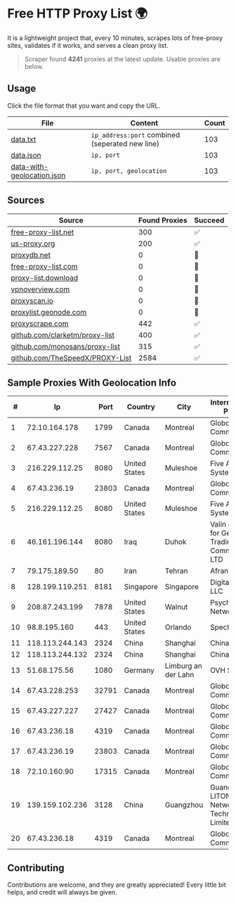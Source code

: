
# Free HTTP Proxy List 🌍

It is a lightweight project that, every 10 minutes, scrapes lots of free-proxy sites, validates if it works, and serves a clean proxy list.


> Scraper found **4241** proxies at the latest update. Usable proxies are below.

## Usage

Click the file format that you want and copy the URL.


|File|Content|Count|
|----|-------|-----|
|[data.txt](https://raw.githubusercontent.com/themiralay/Proxy-List-World/master/data.txt)|`ip_address:port` combined (seperated new line)|103|
|[data.json](https://raw.githubusercontent.com/themiralay/Proxy-List-World/master/data.json)|`ip, port`|103|
|[data-with-geolocation.json](https://raw.githubusercontent.com/themiralay/Proxy-List-World/master/data-with-geolocation.json)|`ip, port, geolocation`|103|

## Sources

|Source|Found Proxies|Succeed|
|------|-------------|-------|
|[free-proxy-list.net](https://free-proxy-list.net)|300|✅|
|[us-proxy.org](https://www.us-proxy.org)|200|✅|
|[proxydb.net](http://proxydb.net)|0|🚫|
|[free-proxy-list.com](https://free-proxy-list.com/?page=&port=&type%5B%5D=http&type%5B%5D=https&up_time=0&search=Search)|0|🚫|
|[proxy-list.download](https://www.proxy-list.download/HTTP)|0|🚫|
|[vpnoverview.com](https://vpnoverview.com/privacy/anonymous-browsing/free-proxy-servers)|0|🚫|
|[proxyscan.io](https://www.proxyscan.io)|0|🚫|
|[proxylist.geonode.com](https://proxylist.geonode.com/api/proxy-list?limit=300&page=1&sort_by=lastChecked&sort_type=desc&protocols=http,https)|0|🚫|
|[proxyscrape.com](https://api.proxyscrape.com/v2/?request=displayproxies&protocol=http&timeout=10000&country=all&ssl=all&anonymity=all)|442|✅|
|[github.com/clarketm/proxy-list](https://raw.githubusercontent.com/clarketm/proxy-list/master/proxy-list-raw.txt)|400|✅|
|[github.com/monosans/proxy-list](https://raw.githubusercontent.com/monosans/proxy-list/main/proxies/http.txt)|315|✅|
|[github.com/TheSpeedX/PROXY-List](https://raw.githubusercontent.com/TheSpeedX/PROXY-List/master/http.txt)|2584|✅|


## Sample Proxies With Geolocation Info

|#|Ip|Port|Country|City|Internet Service Provider|
|-|--|----|-------|----|-------------------------|
|1|72.10.164.178|1799|Canada|Montreal|GloboTech Communications|
|2|67.43.227.228|7567|Canada|Montreal|GloboTech Communications|
|3|216.229.112.25|8080|United States|Muleshoe|Five Area Systems, LLC|
|4|67.43.236.19|23803|Canada|Montreal|GloboTech Communications|
|5|216.229.112.25|8080|United States|Muleshoe|Five Area Systems, LLC|
|6|46.161.196.144|8080|Iraq|Duhok|Valin Company for General Trading and Communication LTD|
|7|79.175.189.50|80|Iran|Tehran|Afranet|
|8|128.199.119.251|8181|Singapore|Singapore|DigitalOcean, LLC|
|9|208.87.243.199|7878|United States|Walnut|Psychz Networks|
|10|98.8.195.160|443|United States|Orlando|Spectrum|
|11|118.113.244.143|2324|China|Shanghai|Chinanet|
|12|118.113.244.132|2324|China|Shanghai|Chinanet|
|13|51.68.175.56|1080|Germany|Limburg an der Lahn|OVH SAS|
|14|67.43.228.253|32791|Canada|Montreal|GloboTech Communications|
|15|67.43.227.227|27427|Canada|Montreal|GloboTech Communications|
|16|67.43.236.18|4319|Canada|Montreal|GloboTech Communications|
|17|67.43.236.19|23803|Canada|Montreal|GloboTech Communications|
|18|72.10.160.90|17315|Canada|Montreal|GloboTech Communications|
|19|139.159.102.236|3128|China|Guangzhou|Guangdong LITONG Network Technology Limited|
|20|67.43.236.18|4319|Canada|Montreal|GloboTech Communications|



## Contributing

Contributions are welcome, and they are greatly appreciated! Every
little bit helps, and credit will always be given.

